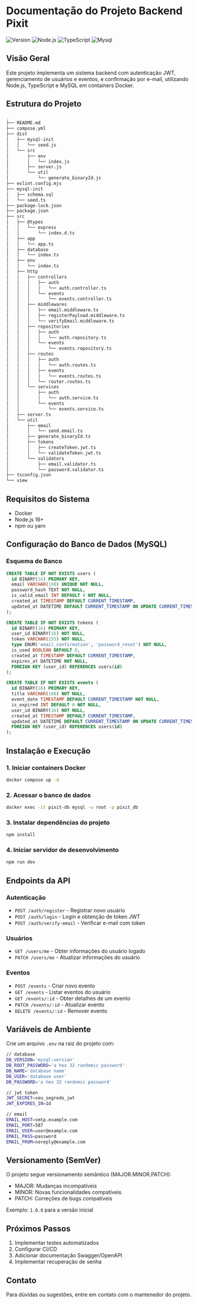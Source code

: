 # Documentação do Projeto Backend Pixit

![Version](https://img.shields.io/badge/version_v1.0.0-navy)
![Node.js](https://img.shields.io/badge/Node.js_v22.15.1+-navy)
![TypeScript](https://img.shields.io/badge/TypeScript_v5.8.3+-navy)
![Mysql](https://img.shields.io/badge/MySql_v8.0.0+-navy)

## Visão Geral

Este projeto implementa um sistema backend com autenticação JWT, gerenciamento de usuários e eventos, e confirmação por e-mail, utilizando Node.js, TypeScript e MySQL em containers Docker.

## Estrutura do Projeto

```bash
.
├── README.md
├── compose.yml
├── dist
│   ├── mysql-init
│   │   └── seed.js
│   └── src
│       ├── env
│       │   └── index.js
│       ├── server.js
│       └── util
│           └── generate_binaryId.js
├── eslint.config.mjs
├── mysql-init
│   ├── schema.sql
│   └── seed.ts
├── package-lock.json
├── package.json
├── src
│   ├── @types
│   │   └── express
│   │       └── index.d.ts
│   ├── app
│   │   └── app.ts
│   ├── database
│   │   └── index.ts
│   ├── env
│   │   └── index.ts
│   ├── http
│   │   ├── controllers
│   │   │   ├── auth
│   │   │   │   └── auth.controller.ts
│   │   │   └── events
│   │   │       └── events.controller.ts
│   │   ├── middlewares
│   │   │   ├── email.middleware.ts
│   │   │   ├── registerPayload.middleware.ts
│   │   │   └── verifyEmail.middleware.ts
│   │   ├── repositories
│   │   │   ├── auth
│   │   │   │   └── auth.repository.ts
│   │   │   └── events
│   │   │       └── events.repository.ts
│   │   ├── routes
│   │   │   ├── auth
│   │   │   │   └── auth.routes.ts
│   │   │   ├── events
│   │   │   │   └── events.routes.ts
│   │   │   └── router.routes.ts
│   │   └── services
│   │       ├── auth
│   │       │   └── auth.service.ts
│   │       └── events
│   │           └── events.service.ts
│   ├── server.ts
│   └── util
│       ├── email
│       │   └── send.email.ts
│       ├── generate_binaryId.ts
│       ├── tokens
│       │   ├── createToken.jwt.ts
│       │   └── validateToken.jwt.ts
│       └── validators
│           ├── email.validator.ts
│           └── password.validator.ts
├── tsconfig.json
└── view
```

## Requisitos do Sistema

- Docker
- Node.js 16+
- npm ou yarn

## Configuração do Banco de Dados (MySQL)

### Esquema do Banco

```sql
CREATE TABLE IF NOT EXISTS users (
  id BINARY(16) PRIMARY KEY,
  email VARCHAR(100) UNIQUE NOT NULL,
  password_hash TEXT NOT NULL,
  is_valid_email INT DEFAULT 0 NOT NULL,
  created_at TIMESTAMP DEFAULT CURRENT_TIMESTAMP,
  updated_at DATETIME DEFAULT CURRENT_TIMESTAMP ON UPDATE CURRENT_TIMESTAMP
);

CREATE TABLE IF NOT EXISTS tokens (
  id BINARY(16) PRIMARY KEY,
  user_id BINARY(16) NOT NULL,
  token VARCHAR(255) NOT NULL,
  type ENUM('email_confirmation', 'password_reset') NOT NULL,
  is_used BOOLEAN DEFAULT 0,
  created_at TIMESTAMP DEFAULT CURRENT_TIMESTAMP,
  expires_at DATETIME NOT NULL,
  FOREIGN KEY (user_id) REFERENCES users(id)
);

CREATE TABLE IF NOT EXISTS events (
  id BINARY(16) PRIMARY KEY,
  title VARCHAR(100) NOT NULL,
  event_date TIMESTAMP DEFAULT CURRENT_TIMESTAMP NOT NULL,
  is_expired INT DEFAULT 0 NOT NULL,
  user_id BINARY(16) NOT NULL,
  created_at TIMESTAMP DEFAULT CURRENT_TIMESTAMP,
  updated_at DATETIME DEFAULT CURRENT_TIMESTAMP ON UPDATE CURRENT_TIMESTAMP,
  FOREIGN KEY (user_id) REFERENCES users(id)
);
```

## Instalação e Execução

### 1. Iniciar containers Docker

```bash
docker compose up -d
```

### 2. Acessar o banco de dados

```bash
docker exec -it pixit-db mysql -u root -p pixit_db
```

### 3. Instalar dependências do projeto

```bash
npm install
```

### 4. Iniciar servidor de desenvolvimento

```bash
npm run dev
```

## Endpoints da API

### Autenticação

- `POST /auth/register` - Registrar novo usuário
- `POST /auth/login` - Login e obtenção de token JWT
- `POST /auth/verify-email` - Verificar e-mail com token

### Usuários

- `GET /users/me` - Obter informações do usuário logado
- `PATCH /users/me` - Atualizar informações do usuário

### Eventos

- `POST /events` - Criar novo evento
- `GET /events` - Listar eventos do usuário
- `GET /events/:id` - Obter detalhes de um evento
- `PATCH /events/:id` - Atualizar evento
- `DELETE /events/:id` - Remover evento

## Variáveis de Ambiente

Crie um arquivo `.env` na raiz do projeto com:

```bash
// database
DB_VERSION='mysql:version'
DB_ROOT_PASSWORD='a hex 32 randomic password'
DB_NAME='database name'
DB_USER='database user'
DB_PASSWORD='a hex 32 randomic password'

// jwt token
JWT_SECRET=seu_segredo_jwt
JWT_EXPIRES_IN=1d

// email
EMAIL_HOST=smtp.example.com
EMAIL_PORT=587
EMAIL_USER=user@example.com
EMAIL_PASS=password
EMAIL_FROM=noreply@example.com
```

## Versionamento (SemVer)

O projeto segue versionamento semântico (MAJOR.MINOR.PATCH):

- MAJOR: Mudanças incompatíveis
- MINOR: Novas funcionalidades compatíveis
- PATCH: Correções de bugs compatíveis

Exemplo: `1.0.0` para a versão inicial

## Próximos Passos

1. Implementar testes automatizados
2. Configurar CI/CD
3. Adicionar documentação Swagger/OpenAPI
4. Implementar recuperação de senha

## Contato

Para dúvidas ou sugestões, entre em contato com o mantenedor do projeto.

